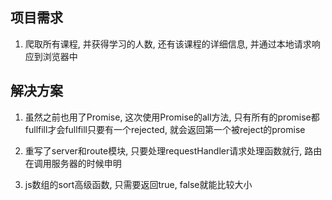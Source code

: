 ## 项目需求
1. 爬取所有课程, 并获得学习的人数, 还有该课程的详细信息, 并通过本地请求响应到浏览器中

## 解决方案
1. 虽然之前也用了Promise, 这次使用Promise的all方法, 只有所有的promise都fullfill才会fullfill只要有一个rejected, 就会返回第一个被reject的promise

2. 重写了server和route模块, 只要处理requestHandler请求处理函数就行, 路由在调用服务器的时候申明

3. js数组的sort高级函数, 只需要返回true, false就能比较大小
